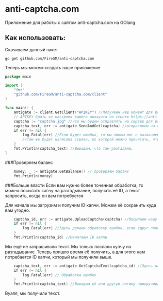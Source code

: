 # anti-captcha.com
Приложение для работы с сайтом anti-captcha.com на GOlang

## Как использовать:
Скачиваем данный пакет
```
go get github.com/FireGM/anti-captcha.com
```
Теперь мы можем создать наше приложение
```go
package main

import (
	"fmt"
	"github.com/FireGM/anti-captcha.com/client"
)

func main() {
	antigate := client.GetClient("APIKEY") //получаем наш клиент для работы с API сайта anti-captcha.com.
    // APIKEY брать из настроек вашего аккаунта по ссылке https://anti-captcha.com/panel/settings/account
    captcha := "captcha.jpg" //что мы будем отправлять на сервер для разгадования.
    captcha_text, err := antigate.SendAndGet(captcha) //отправляем на сервер нашу каптчу и получаем сразу разгаданный текст или ошибку
    if err != nil {
        log.Fatal(err) //Если будет ошибка, то мы пишем лог с названием ошибки.
        //Там же будет написана ссылка, по которой можно прочитать, что эта ошибка означает, если это ошибка сайта anti-captcha.com
    }
    fmt.Println(captcha_text) //Выводим, что там разгадали.
}
```
###Проверяем баланс
```go 
	money, _ := antigate.GetBalanse() // проверяем баланс
	fmt.Println(money)
```

###Больше власти
Если вам нужно более точечная обработка, то можно посылать капчу на разгадывание, получать её ID, а текст запросить, когда он вам потребуется

Для начала мы загрузим и получим ID капчи. Можем её сохранить куда вам угодно.

```go
	captcha_id, err := antigate.UploadCaptcha(captcha) //Посылаем нашу капчу на разгадывание и получаем её ID в формате строки.
	if err != nil {
		log.Fatal(err) //Здесь делаем обработку ошибок, если вдруг появились онные
	}
	fmt.Println(captcha_id) //Печатаем ID капчи
```

Мы ещё не запрашивали текст. Мы только послали купчу на разгадывание.
Теперь пришло время её получить, а для этого нам потребается ID капчи, который мы получили выше.

```go
	captcha_text, err := antigate.GetCaptchaText(captcha_id) //Здесь нам потребовалось получить текст капчи.
	if err != nil {
		log.Fatal(err) // Обработка ошибок
	}
	fmt.Println(captcha_text) //Выводим её или другую логику прикручиваем.
```
Вуаля, мы получили текст.